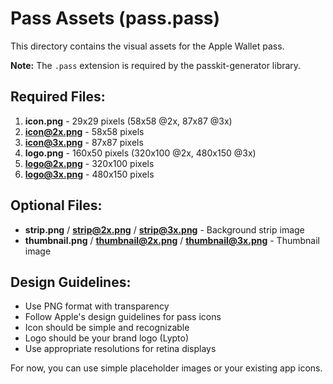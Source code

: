 # Pass Assets (pass.pass)

This directory contains the visual assets for the Apple Wallet pass.

**Note:** The `.pass` extension is required by the passkit-generator library.

## Required Files:

1. **icon.png** - 29x29 pixels (58x58 @2x, 87x87 @3x)
2. **icon@2x.png** - 58x58 pixels
3. **icon@3x.png** - 87x87 pixels
4. **logo.png** - 160x50 pixels (320x100 @2x, 480x150 @3x)
5. **logo@2x.png** - 320x100 pixels
6. **logo@3x.png** - 480x150 pixels

## Optional Files:
- **strip.png** / **strip@2x.png** / **strip@3x.png** - Background strip image
- **thumbnail.png** / **thumbnail@2x.png** / **thumbnail@3x.png** - Thumbnail image

## Design Guidelines:
- Use PNG format with transparency
- Follow Apple's design guidelines for pass icons
- Icon should be simple and recognizable
- Logo should be your brand logo (Lypto)
- Use appropriate resolutions for retina displays

For now, you can use simple placeholder images or your existing app icons.

